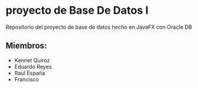 # proyecto de Base De Datos I
Repositorio del proyecto de base de datos hecho en JavaFX con Oracle DB


## Miembros:
- Kennet Quiroz
- Eduardo Reyes
- Raul España
- Francisco

